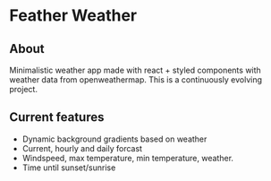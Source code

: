 # Feather Weather
## About
Minimalistic weather app made with react + styled components with weather data from openweathermap. 
This is a continuously evolving project. 
## Current features
* Dynamic background gradients based on weather
* Current, hourly and daily forcast
* Windspeed, max temperature, min temperature, weather. 
* Time until sunset/sunrise

